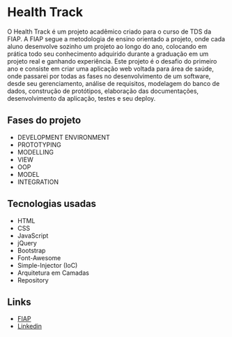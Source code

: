 # Health Track

O Health Track é um projeto acadêmico criado para o curso de TDS da FIAP. A FIAP segue a metodologia de ensino orientado a projeto, onde cada aluno desenvolve sozinho um projeto ao longo do ano, colocando em prática todo seu conhecimento adquirido durante a graduação em um projeto real e ganhando experiência. Este projeto é o desafio do primeiro ano e consiste em criar uma aplicação web voltada para área de saúde, onde passarei por todas as fases no desenvolvimento de um software, desde seu gerenciamento, análise de requisitos, modelagem do banco de dados, construção de protótipos, elaboração das documentações, desenvolvimento da aplicação, testes e seu deploy.

## <a name="Fases"></a>Fases do projeto

* DEVELOPMENT ENVIRONMENT
* PROTOTYPING
* MODELLING
* VIEW
* OOP 
* MODEL
* INTEGRATION

## Tecnologias usadas

* HTML
* CSS
* JavaScript
* jQuery
* Bootstrap
* Font-Awesome
* Simple-Injector (IoC)
* Arquitetura em Camadas
* Repository

## Links 

* [FIAP](https://www.fiap.com.br/) 
* [Linkedin](https://www.linkedin.com/in/daniel-silva-852306ab/)
